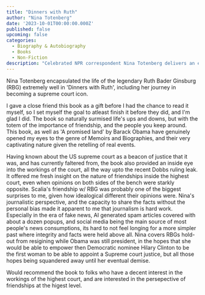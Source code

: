 ```yaml
---
title: "Dinners with Ruth"
author: "Nina Totenberg"
date: '2023-10-01T00:00:00.000Z'
published: false
upcoming: false
categories:
  - Biography & Autobiography
  - Books
  - Non-Fiction
description: "Celebrated NPR correspondent Nina Totenberg delivers an extraordinary memoir of her personal successes, struggles, and life-affirming relationships, including her beautiful friendship of nearly fifty years with Supreme Court Justice Ruth Bader Ginsburg. Four years before Nina Totenberg was hired at NPR, where she cemented her legacy as a prizewinning reporter, and nearly twenty-two years before Ruth Bader Ginsburg was appointed to the Supreme Court, Nina called Ruth. A reporter for The National Observer, Nina was curious about Ruth’s legal brief, asking the Supreme Court to do something revolutionary: declare a law that discriminated “on the basis of sex” to be unconstitutional. In a time when women were fired for becoming pregnant, often could not apply for credit cards or get a mortgage in their own names, Ruth patiently explained her argument. That call launched a remarkable, nearly fifty-year friendship. Dinners with Ruth is an extraordinary account of two women who paved the way for future generations by tearing down professional and legal barriers. It is also an intimate memoir of the power of friendships as women began to pry open career doors and transform the workplace. At the story’s heart is one, special relationship: Ruth and Nina saw each other not only through personal joys, but also illness, loss, and widowhood. During the devastating illness and eventual death of Nina’s first husband, Ruth drew her out of grief; twelve years later, Nina would reciprocate when Ruth’s beloved husband died. They shared not only a love of opera, but also of shopping, as they instinctively understood that clothes were armor for women who wanted to be taken seriously in a workplace dominated by men. During Ruth’s last year, they shared so many small dinners that Saturdays were “reserved for Ruth” in Nina’s house. Dinners with Ruth also weaves together compelling, personal portraits of other fascinating women and men from Nina’s life, including her cherished NPR colleagues Cokie Roberts and Linda Wertheimer; her beloved husbands; her friendships with multiple Supreme Court Justices, including Lewis Powell, William Brennan, and Antonin Scalia, and Nina’s own family—her father, the legendary violinist Roman Totenberg, and her “best friends,” her sisters. Inspiring and revelatory, Dinners with Ruth is a moving story of the joy and true meaning of friendship."
---
```


Nina Totenberg encapsulated the life of the legendary Ruth Bader Ginsburg (RBG) extremely well in 'Dinners with Ruth', including her journey in becoming a supreme court icon.

I gave a close friend this book as a gift before I had the chance to read it myself, so I set myself the goal to atleast finish it before they did, and I'm glad I did. The book so naturally surmised life's ups and downs, but with the totem of the importance of friendship, and the people you keep around. This book, as well as 'A promised land' by Barack Obama have genuinely opened my eyes to the genre of Memoirs and Biographies, and their very captivating nature given the retelling of real events.

Having known about the US supreme court as a beacon of justice that it was, and has currently faltered from, the book also provided an inside eye into the workings of the court, all the way upto the recent Dobbs ruling leak. It offered me fresh insight on the nature of friendships inside the highest court, even when opinions on both sides of the bench were starkly opposite. Scalia's friendship w/ RBG was probably one of the biggest surprises to me, given how idealogical different their opinions were. Nina's journalistic perspective, and the capacity to share the facts without the personal bias made it apparent to me that journalism is hard work. Especially in the era of fake news, AI generated spam articles covered with about a dozen popups, and social media being the main source of most people's news consumptions, its hard to not feel longing for a more simpler past where integrity and facts were held above all. Nina covers RBGs hold-out from resigining while Obama was still president, in the hopes that she would be able to empower then Democratic nominee Hilary Clinton to be the first woman to be able to appoint a Supreme court justice, but all those hopes being squandered away until her eventual demise. 

Would recommend the book to folks who have a decent interest in the workings of the highest court, and are interested in the persepective of friendships at the higest level.